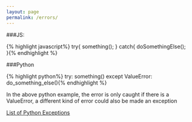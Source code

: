 ```yaml
---
layout: page
permalink: /errors/
---
```


###JS:

{% highlight javascript%}
try{
	something();
} catch{
	doSomethingElse();	
}{% endhighlight %}

###Python

{% highlight python%}
try:
	something()
except ValueError:
	do_something_else(){% endhighlight %}

In the above python example, the error is only caught if there is a ValueError, a different kind of error could also be made an exception

[List of Python Exceptions](https://docs.python.org/2/library/exceptions.html)
